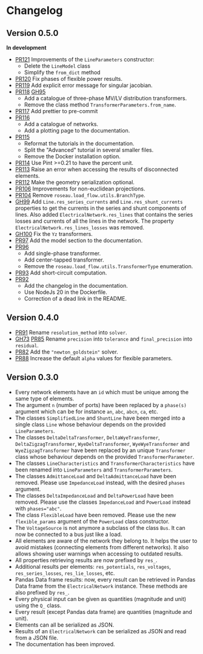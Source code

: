 # Changelog

## Version 0.5.0

**In development**

- [PR121](https://github.com/RoseauTechnologies/Roseau_Load_Flow/pull/121) Improvements of the `LineParameters`
  constructor:
  - Delete the `LineModel` class
  - Simplify the `from_dict` method
- [PR120](https://github.com/RoseauTechnologies/Roseau_Load_Flow/pull/120) Fix phases of flexible power results.
- [PR119](https://github.com/RoseauTechnologies/Roseau_Load_Flow/pull/119) Add explicit error message for singular jacobian.
- [PR118](https://github.com/RoseauTechnologies/Roseau_Load_Flow/pull/118) [GH95](https://github.com/RoseauTechnologies/Roseau_Load_Flow/issues/95)
  - Add a catalogue of three-phase MV/LV distribution transformers.
  - Remove the class method `TransformerParameters.from_name`.
- [PR117](https://github.com/RoseauTechnologies/Roseau_Load_Flow/pull/117) Add prettier to pre-commit
- [PR116](https://github.com/RoseauTechnologies/Roseau_Load_Flow/pull/116)
  - Add a catalogue of networks.
  - Add a plotting page to the documentation.
- [PR115](https://github.com/RoseauTechnologies/Roseau_Load_Flow/pull/115)
  - Reformat the tutorials in the documentation.
  - Split the "Advanced" tutorial in several smaller files.
  - Remove the Docker installation option.
- [PR114](https://github.com/RoseauTechnologies/Roseau_Load_Flow/pull/114) Use Pint >=0.21 to have the percent unit.
- [PR113](https://github.com/RoseauTechnologies/Roseau_Load_Flow/pull/113) Raise an error when accessing the results of
  disconnected elements.
- [PR112](https://github.com/RoseauTechnologies/Roseau_Load_Flow/pull/112) Make the geometry serialization optional.
- [PR106](https://github.com/RoseauTechnologies/Roseau_Load_Flow/pull/106) Improvements for non-euclidean projections.
- [PR104](https://github.com/RoseauTechnologies/Roseau_Load_Flow/pull/104) Remove `roseau.load_flow.utils.BranchType`.
- [GH99](https://github.com/RoseauTechnologies/Roseau_Load_Flow/issues/99) Add `Line.res_series_currents`
  and `Line.res_shunt_currents` properties to get the currents in the series and shunt components
  of lines. Also added `ElectricalNetwork.res_lines` that contains the series losses and currents
  of all the lines in the network. The property `ElectricalNetwork.res_lines_losses` was removed.
- [GH100](https://github.com/RoseauTechnologies/Roseau_Load_Flow/issues/100) Fix the `Yz` transformers.
- [PR97](https://github.com/RoseauTechnologies/Roseau_Load_Flow/pull/97) Add the model section to the documentation.
- [PR96](https://github.com/RoseauTechnologies/Roseau_Load_Flow/pull/96)
  - Add single-phase transformer.
  - Add center-tapped transformer.
  - Remove the `roseau.load_flow.utils.TransformerType` enumeration.
- [PR93](https://github.com/RoseauTechnologies/Roseau_Load_Flow/pull/93) Add short-circuit computation.
- [PR92](https://github.com/RoseauTechnologies/Roseau_Load_Flow/pull/92)
  - Add the changelog in the documentation.
  - Use NodeJs 20 in the Dockerfile.
  - Correction of a dead link in the README.

## Version 0.4.0

- [PR91](https://github.com/RoseauTechnologies/Roseau_Load_Flow/pull/91) Rename `resolution_method` into `solver`.
- [GH73](https://github.com/RoseauTechnologies/Roseau_Load_Flow/issues/73)
  [PR85](https://github.com/RoseauTechnologies/Roseau_Load_Flow/pull/85) Rename `precision` into `tolerance` and
  `final_precision` into `residual`.
- [PR82](https://github.com/RoseauTechnologies/Roseau_Load_Flow/pull/82) Add the `"newton_goldstein"` solver.
- [PR88](https://github.com/RoseauTechnologies/Roseau_Load_Flow/pull/88) Increase the default `alpha` values for
  flexible parameters.

## Version 0.3.0

- Every network elements have an `id` which must be unique among the same type of elements.
- The argument `n` (number of ports) have been replaced by a `phase(s)` argument which can be for
  instance `an`, `abc`, `abcn`, `ca`, etc.
- The classes `SimplifiedLine` and `ShuntLine` have been merged into a single class `Line` whose
  behaviour depends on the provided `LineParameters`.
- The classes `DeltaDeltaTransformer`, `DeltaWyeTransformer`, `DeltaZigzagTransformer`,
  `WyeDeltaTransformer`, `WyeWyeTransformer` and `WyeZigzagTransformer` have been replaced by an
  unique `Transformer` class whose behaviour depends on the provided `TransformerParameter`.
- The classes `LineCharacteristics` and `TransformerCharacteristics` have been renamed into
  `LineParameters` and `TransformerParameters`.
- The classes `AdmittanceLoad` and `DeltaAdmittanceLoad` have been removed. Please use
  `ImpedanceLoad` instead, with the desired `phases` argument.
- The classes `DeltaImpedanceLoad` and `DeltaPowerLoad` have been removed. Please use the classes
  `ImpedanceLoad` and `PowerLoad` instead with `phases="abc"`.
- The class `FlexibleLoad` have been removed. Please use the new `flexible_params` argument of the
  `PowerLoad` class constructor.
- The `VoltageSource` is not anymore a subclass of the class `Bus`. It can now be connected to a bus
  just like a load.
- All elements are aware of the network they belong to. It helps the user to avoid mistakes
  (connecting elements from different networks). It also allows showing user warnings when accessing
  to outdated results.
- All properties retrieving results are now prefixed by `res_`.
- Additional results per elements: `res_potentials`, `res_voltages`, `res_series_losses`,
  `res_lie_losses`, etc.
- Pandas Data frame results: now, every result can be retrieved in Pandas Data frame from the
  `ElectricalNetwork` instance. These methods are also prefixed by `res_`.
- Every physical input can be given as quantities (magnitude and unit) using the `Q_` class.
- Every result (except Pandas data frame) are quantities (magnitude and unit).
- Elements can all be serialized as JSON.
- Results of an `ElectricalNetwork` can be serialized as JSON and read from a JSON file.
- The documentation has been improved.

<!-- Local Variables: -->
<!-- mode: gfm -->
<!-- fill-column: 100 -->
<!-- coding: utf-8 -->
<!-- ispell-local-dictionary: "british" -->
<!-- End: -->
